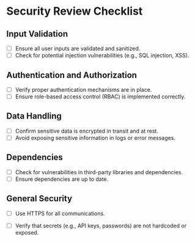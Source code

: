 # Security Review Checklist

## Input Validation
- [ ] Ensure all user inputs are validated and sanitized.
- [ ] Check for potential injection vulnerabilities (e.g., SQL injection, XSS).

## Authentication and Authorization
- [ ] Verify proper authentication mechanisms are in place.
- [ ] Ensure role-based access control (RBAC) is implemented correctly.

## Data Handling
- [ ] Confirm sensitive data is encrypted in transit and at rest.
- [ ] Avoid exposing sensitive information in logs or error messages.

## Dependencies
- [ ] Check for vulnerabilities in third-party libraries and dependencies.
- [ ] Ensure dependencies are up to date.

## General Security
- [ ] Use HTTPS for all communications.
- [ ] Verify that secrets (e.g., API keys, passwords) are not hardcoded or exposed.

